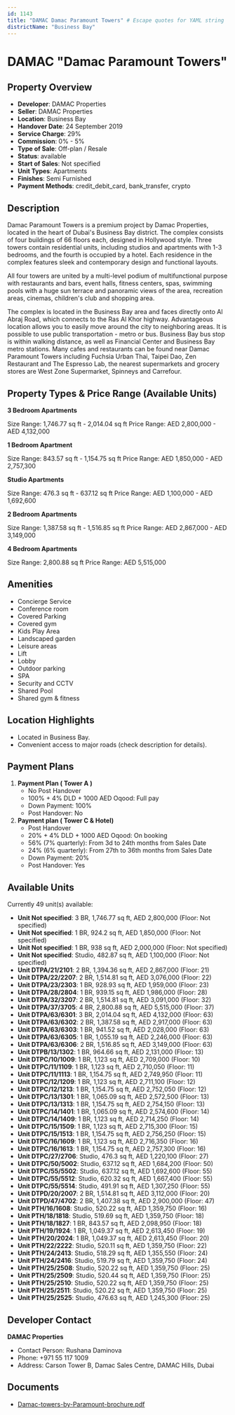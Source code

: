 ```yaml
---
id: 1143
title: "DAMAC Damac Paramount Towers" # Escape quotes for YAML string
districtName: "Business Bay"
---
```


# DAMAC "Damac Paramount Towers"

## Property Overview
- **Developer**: DAMAC Properties
- **Seller**: DAMAC Properties
- **Location**: Business Bay
- **Handover Date**: 24 September 2019
- **Service Charge**: 29%
- **Commission**: 0% - 5%
- **Type of Sale**: Off-plan / Resale
- **Status**: available
- **Start of Sales**: Not specified
- **Unit Types**: Apartments
- **Finishes**: Semi Furnished
- **Payment Methods**: credit_debit_card, bank_transfer, crypto

## Description
Damac Paramount Towers is a premium project by Damac Properties, located in the heart of Dubai's Business Bay district. The complex consists of four buildings of 66 floors each, designed in Hollywood style. Three towers contain residential units, including studios and apartments with 1-3 bedrooms, and the fourth is occupied by a hotel. Each residence in the complex features sleek and contemporary design and functional layouts.

 All four towers are united by a multi-level podium of multifunctional purpose with restaurants and bars, event halls, fitness centers, spas, swimming pools with a huge sun terrace and panoramic views of the area, recreation areas, cinemas, children's club and shopping area.

 The complex is located in the Business Bay area and faces directly onto Al Abraj Road, which connects to the Ras Al Khor highway. Advantageous location allows you to easily move around the city to neighboring areas. It is possible to use public transportation - metro or bus. Business Bay bus stop is within walking distance, as well as Financial Center and Business Bay metro stations. Many cafes and restaurants can be found near Damac Paramount Towers including Fuchsia Urban Thai, Taipei Dao, Zen Restaurant and The Espresso Lab, the nearest supermarkets and grocery stores are West Zone Supermarket, Spinneys and Carrefour.

## Property Types & Price Range (Available Units)
**3 Bedroom Apartments**

Size Range: 1,746.77 sq ft - 2,014.04 sq ft
Price Range: AED 2,800,000 - AED 4,132,000

**1 Bedroom Apartment**

Size Range: 843.57 sq ft - 1,154.75 sq ft
Price Range: AED 1,850,000 - AED 2,757,300

**Studio Apartments**

Size Range: 476.3 sq ft - 637.12 sq ft
Price Range: AED 1,100,000 - AED 1,692,600

**2 Bedroom Apartments**

Size Range: 1,387.58 sq ft - 1,516.85 sq ft
Price Range: AED 2,867,000 - AED 3,149,000

**4 Bedroom Apartments**

Size Range: 2,800.88 sq ft
Price Range: AED 5,515,000

## Amenities
- Concierge Service
- Conference room
- Covered Parking
- Covered gym
- Kids Play Area
- Landscaped garden
- Leisure areas
- Lift
- Lobby
- Outdoor parking
- SPA
- Security and CCTV
- Shared Pool
- Shared gym & fitness

## Location Highlights
- Located in Business Bay.
- Convenient access to major roads (check description for details).

## Payment Plans
1. **Payment Plan ( Tower A )**
   - No Post Handover
   - 100% + 4% DLD + 1000 AED Oqood: Full pay
   - Down Payment: 100%
   - Post Handover: No
2. **Payment plan ( Tower C & Hotel)**
   - Post Handover
   - 20% + 4% DLD + 1000 AED Oqood: On booking
   - 56% (7% quarterly): From 3d to 24th months from Sales Date
   - 24% (6% quarterly): From 27th to 36th months from Sales Date
   - Down Payment: 20%
   - Post Handover: Yes

## Available Units
Currently 49 unit(s) available:
- **Unit Not specified**: 3 BR, 1,746.77 sq ft, AED 2,800,000 (Floor: Not specified)
- **Unit Not specified**: 1 BR, 924.2 sq ft, AED 1,850,000 (Floor: Not specified)
- **Unit Not specified**: 1 BR, 938 sq ft, AED 2,000,000 (Floor: Not specified)
- **Unit Not specified**: Studio, 482.87 sq ft, AED 1,100,000 (Floor: Not specified)
- **Unit DTPA/21/2101**: 2 BR, 1,394.36 sq ft, AED 2,867,000 (Floor: 21)
- **Unit DTPA/22/2207**: 2 BR, 1,514.81 sq ft, AED 3,076,000 (Floor: 22)
- **Unit DTPA/23/2303**: 1 BR, 928.93 sq ft, AED 1,959,000 (Floor: 23)
- **Unit DTPA/28/2804**: 1 BR, 939.15 sq ft, AED 1,986,000 (Floor: 28)
- **Unit DTPA/32/3207**: 2 BR, 1,514.81 sq ft, AED 3,091,000 (Floor: 32)
- **Unit DTPA/37/3705**: 4 BR, 2,800.88 sq ft, AED 5,515,000 (Floor: 37)
- **Unit DTPA/63/6301**: 3 BR, 2,014.04 sq ft, AED 4,132,000 (Floor: 63)
- **Unit DTPA/63/6302**: 2 BR, 1,387.58 sq ft, AED 2,917,000 (Floor: 63)
- **Unit DTPA/63/6303**: 1 BR, 941.52 sq ft, AED 2,028,000 (Floor: 63)
- **Unit DTPA/63/6305**: 1 BR, 1,055.19 sq ft, AED 2,246,000 (Floor: 63)
- **Unit DTPA/63/6306**: 2 BR, 1,516.85 sq ft, AED 3,149,000 (Floor: 63)
- **Unit DTPB/13/1302**: 1 BR, 964.66 sq ft, AED 2,131,000 (Floor: 13)
- **Unit DTPC/10/1009**: 1 BR, 1,123 sq ft, AED 2,709,000 (Floor: 10)
- **Unit DTPC/11/1109**: 1 BR, 1,123 sq ft, AED 2,710,050 (Floor: 11)
- **Unit DTPC/11/1113**: 1 BR, 1,154.75 sq ft, AED 2,749,950 (Floor: 11)
- **Unit DTPC/12/1209**: 1 BR, 1,123 sq ft, AED 2,711,100 (Floor: 12)
- **Unit DTPC/12/1213**: 1 BR, 1,154.75 sq ft, AED 2,752,050 (Floor: 12)
- **Unit DTPC/13/1301**: 1 BR, 1,065.09 sq ft, AED 2,572,500 (Floor: 13)
- **Unit DTPC/13/1313**: 1 BR, 1,154.75 sq ft, AED 2,754,150 (Floor: 13)
- **Unit DTPC/14/1401**: 1 BR, 1,065.09 sq ft, AED 2,574,600 (Floor: 14)
- **Unit DTPC/14/1409**: 1 BR, 1,123 sq ft, AED 2,714,250 (Floor: 14)
- **Unit DTPC/15/1509**: 1 BR, 1,123 sq ft, AED 2,715,300 (Floor: 15)
- **Unit DTPC/15/1513**: 1 BR, 1,154.75 sq ft, AED 2,756,250 (Floor: 15)
- **Unit DTPC/16/1609**: 1 BR, 1,123 sq ft, AED 2,716,350 (Floor: 16)
- **Unit DTPC/16/1613**: 1 BR, 1,154.75 sq ft, AED 2,757,300 (Floor: 16)
- **Unit DTPC/27/2706**: Studio, 476.3 sq ft, AED 1,220,100 (Floor: 27)
- **Unit DTPC/50/5002**: Studio, 637.12 sq ft, AED 1,684,200 (Floor: 50)
- **Unit DTPC/55/5502**: Studio, 637.12 sq ft, AED 1,692,600 (Floor: 55)
- **Unit DTPC/55/5512**: Studio, 620.32 sq ft, AED 1,667,400 (Floor: 55)
- **Unit DTPC/55/5514**: Studio, 491.91 sq ft, AED 1,307,250 (Floor: 55)
- **Unit DTPD/20/2007**: 2 BR, 1,514.81 sq ft, AED 3,112,000 (Floor: 20)
- **Unit DTPD/47/4702**: 2 BR, 1,407.38 sq ft, AED 2,900,000 (Floor: 47)
- **Unit PTH/16/1608**: Studio, 520.22 sq ft, AED 1,359,750 (Floor: 16)
- **Unit PTH/18/1818**: Studio, 519.69 sq ft, AED 1,359,750 (Floor: 18)
- **Unit PTH/18/1827**: 1 BR, 843.57 sq ft, AED 2,098,950 (Floor: 18)
- **Unit PTH/19/1924**: 1 BR, 1,049.37 sq ft, AED 2,613,450 (Floor: 19)
- **Unit PTH/20/2024**: 1 BR, 1,049.37 sq ft, AED 2,613,450 (Floor: 20)
- **Unit PTH/22/2222**: Studio, 520.11 sq ft, AED 1,359,750 (Floor: 22)
- **Unit PTH/24/2413**: Studio, 518.29 sq ft, AED 1,355,550 (Floor: 24)
- **Unit PTH/24/2416**: Studio, 519.79 sq ft, AED 1,359,750 (Floor: 24)
- **Unit PTH/25/2508**: Studio, 520.22 sq ft, AED 1,359,750 (Floor: 25)
- **Unit PTH/25/2509**: Studio, 520.44 sq ft, AED 1,359,750 (Floor: 25)
- **Unit PTH/25/2510**: Studio, 520.22 sq ft, AED 1,359,750 (Floor: 25)
- **Unit PTH/25/2511**: Studio, 520.22 sq ft, AED 1,359,750 (Floor: 25)
- **Unit PTH/25/2525**: Studio, 476.63 sq ft, AED 1,245,300 (Floor: 25)

## Developer Contact
**DAMAC Properties**
- Contact Person: Rushana Daminova
- Phone: +971 55 117 1009
- Address: Carson Tower B, Damac Sales Centre, DAMAC Hills, Dubai

## Documents
- [Damac-towers-by-Paramount-brochure.pdf](https://cdn.geniemap.net/2024/02/26/a6b5uh58nR3INDUSX6oLHRercjNWHnL2oRqzCaSn.pdf)
